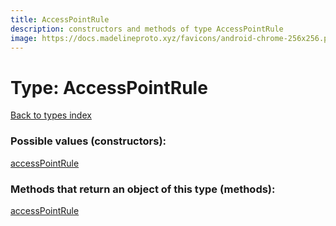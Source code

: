 ```yaml
---
title: AccessPointRule
description: constructors and methods of type AccessPointRule
image: https://docs.madelineproto.xyz/favicons/android-chrome-256x256.png
---
```

# Type: AccessPointRule
[Back to types index](index.md)



### Possible values (constructors):

[accessPointRule](../constructors/accessPointRule.md)  



### Methods that return an object of this type (methods):



[accessPointRule](../constructors/accessPointRule.md)  

